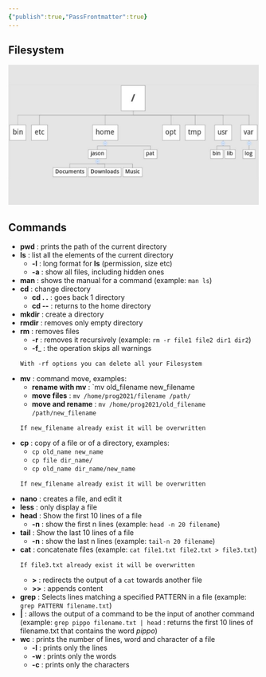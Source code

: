 ```yaml
---
{"publish":true,"PassFrontmatter":true}
---
```


## Filesystem

![Immagine 2023-03-04 114650.png](../../../Resources/Immagine%202023-03-04%20114650.png)

## Commands

+ __pwd__ : prints the path of the current directory
+ __ls__ : list all the elements of the current directory
	+ __-l__ : long format for __ls__ (permission, size etc)
	+ __-a__ : show all files, including hidden ones
+ __man__ : shows the manual for a command (example: `man ls`)
+ __cd__ : change directory
	+ __cd . .__  : goes back 1 directory
	+ __cd --__  : returns to the home directory
+ __mkdir__ : create a directory
+ __rmdir__ : removes only empty directory
+ __rm__ : removes files
	+ __-r__ : removes it recursively (example: `rm -r file1 file2 dir1 dir2`)
	+ __-f___ : the operation skips all warnings
	```ad-danger
	With -rf options you can delete all your Filesystem
	```
+ __mv__ : command move, examples:
	+ __rename with mv__ : `mv old_filename new_filename
	+ __move files__ : `mv /home/prog2021/filename /path/`
	+ __move and rename__ : `mv /home/prog2021/old_filename /path/new_filename` 
	```ad-danger
	If new_filename already exist it will be overwritten
	```
+ __cp__ : copy of a file or of a directory, examples:
	+ `cp old_name new_name`
	+ `cp file dir_name/`
	+ `cp old_name dir_name/new_name`  
	```ad-danger
	If new_filename already exist it will be overwritten
	```
+ __nano__ : creates a file, and edit it
+ __less__ : only display a file
+ __head__ : Show the first 10 lines of a file
	+ __-n__ : show the first n lines (example: `head -n 20 filename`)
+ __tail__ : Show the last 10 lines of a file
	+ __-n__ : show the last n lines (example: `tail-n 20 filename`)
+ __cat__ : concatenate files (example: `cat file1.txt file2.txt > file3.txt`)
	```ad-danger
	If file3.txt already exist it will be overwritten
	```
	+ __>__ : redirects the output of a `cat` towards another file 
	+ __>>__ : appends content
+ __grep__ : Selects lines matching a specified PATTERN in a file (example: `grep PATTERN filename.txt`)
+ __|__ : allows the output of a command to be the input of another command (example: `grep pippo filename.txt | head` : returns the first 10 lines of filename.txt that contains the word _pippo_)
+ __wc__ : prints the number of lines, word and character of a file
	+ __-l__ : prints only the lines
	+ __-w__ : prints only the words
	+ __-c__ : prints only the characters